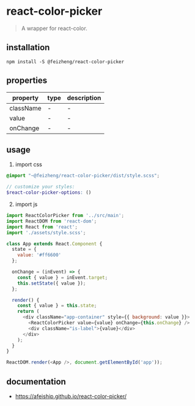 # react-color-picker
> A wrapper for react-color.

## installation
```shell
npm install -S @feizheng/react-color-picker
```
## properties
| property        | type | description |
| --------------- | ---- | ----------- |
| className       | -    | -           |
| value           | -    | -           |
| onChange        | -    | -           |

## usage
1. import css
  ```scss
  @import "~@feizheng/react-color-picker/dist/style.scss";

  // customize your styles:
  $react-color-picker-options: ()
  ```
2. import js
  ```js
  import ReactColorPicker from '../src/main';
  import ReactDOM from 'react-dom';
  import React from 'react';
  import './assets/style.scss';

  class App extends React.Component {
    state = {
      value: '#ff6600'
    };

    onChange = (inEvent) => {
      const { value } = inEvent.target;
      this.setState({ value });
    };

    render() {
      const { value } = this.state;
      return (
        <div className="app-container" style={{ background: value }}>
          <ReactColorPicker value={value} onChange={this.onChange} />
          <div className="is-label">{value}</div>
        </div>
      );
    }
  }

  ReactDOM.render(<App />, document.getElementById('app'));
  ```

## documentation
- https://afeiship.github.io/react-color-picker/
